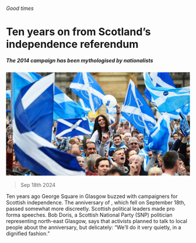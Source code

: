 ###### Good times

# Ten years on from Scotland’s independence referendum 

##### The 2014 campaign has been mythologised by nationalists 

![image](images/20240921_BRP001.jpg) 

> Sep 18th 2024 

Ten years ago George Square in Glasgow buzzed with campaigners for Scottish independence. The anniversary of , which fell on September 18th, passed somewhat more discreetly. Scottish political leaders made pro forma speeches. Bob Doris, a Scottish National Party (SNP) politician representing north-east Glasgow, says that activists planned to talk to local people about the anniversary, but delicately: “We’ll do it very quietly, in a dignified fashion.” 


